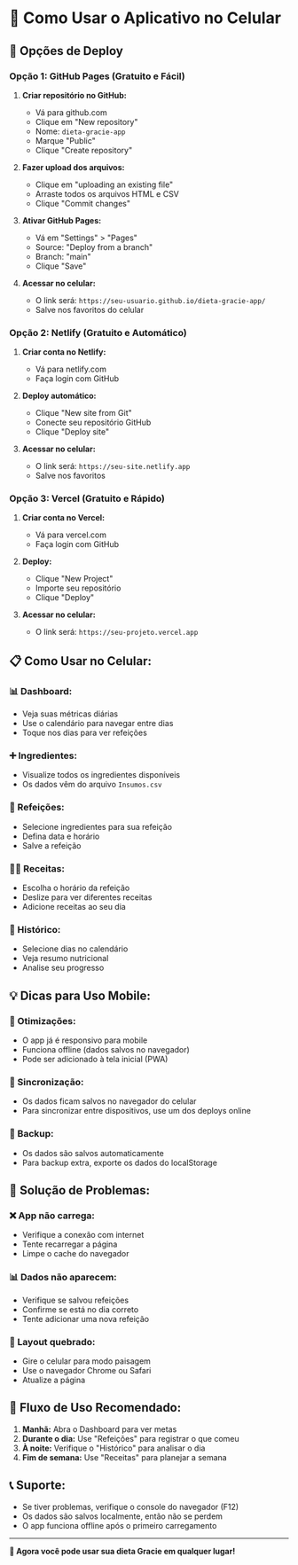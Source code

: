 # 📱 Como Usar o Aplicativo no Celular

## 🚀 Opções de Deploy

### **Opção 1: GitHub Pages (Gratuito e Fácil)**

1. **Criar repositório no GitHub:**
   - Vá para github.com
   - Clique em "New repository"
   - Nome: `dieta-gracie-app`
   - Marque "Public"
   - Clique "Create repository"

2. **Fazer upload dos arquivos:**
   - Clique em "uploading an existing file"
   - Arraste todos os arquivos HTML e CSV
   - Clique "Commit changes"

3. **Ativar GitHub Pages:**
   - Vá em "Settings" > "Pages"
   - Source: "Deploy from a branch"
   - Branch: "main"
   - Clique "Save"

4. **Acessar no celular:**
   - O link será: `https://seu-usuario.github.io/dieta-gracie-app/`
   - Salve nos favoritos do celular

### **Opção 2: Netlify (Gratuito e Automático)**

1. **Criar conta no Netlify:**
   - Vá para netlify.com
   - Faça login com GitHub

2. **Deploy automático:**
   - Clique "New site from Git"
   - Conecte seu repositório GitHub
   - Clique "Deploy site"

3. **Acessar no celular:**
   - O link será: `https://seu-site.netlify.app`
   - Salve nos favoritos

### **Opção 3: Vercel (Gratuito e Rápido)**

1. **Criar conta no Vercel:**
   - Vá para vercel.com
   - Faça login com GitHub

2. **Deploy:**
   - Clique "New Project"
   - Importe seu repositório
   - Clique "Deploy"

3. **Acessar no celular:**
   - O link será: `https://seu-projeto.vercel.app`

## 📋 **Como Usar no Celular:**

### **📊 Dashboard:**
- Veja suas métricas diárias
- Use o calendário para navegar entre dias
- Toque nos dias para ver refeições

### **➕ Ingredientes:**
- Visualize todos os ingredientes disponíveis
- Os dados vêm do arquivo `Insumos.csv`

### **🎯 Refeições:**
- Selecione ingredientes para sua refeição
- Defina data e horário
- Salve a refeição

### **👨‍🍳 Receitas:**
- Escolha o horário da refeição
- Deslize para ver diferentes receitas
- Adicione receitas ao seu dia

### **📅 Histórico:**
- Selecione dias no calendário
- Veja resumo nutricional
- Analise seu progresso

## 💡 **Dicas para Uso Mobile:**

### **📱 Otimizações:**
- O app já é responsivo para mobile
- Funciona offline (dados salvos no navegador)
- Pode ser adicionado à tela inicial (PWA)

### **🔄 Sincronização:**
- Os dados ficam salvos no navegador do celular
- Para sincronizar entre dispositivos, use um dos deploys online

### **💾 Backup:**
- Os dados são salvos automaticamente
- Para backup extra, exporte os dados do localStorage

## 🔧 **Solução de Problemas:**

### **❌ App não carrega:**
- Verifique a conexão com internet
- Tente recarregar a página
- Limpe o cache do navegador

### **📊 Dados não aparecem:**
- Verifique se salvou refeições
- Confirme se está no dia correto
- Tente adicionar uma nova refeição

### **📱 Layout quebrado:**
- Gire o celular para modo paisagem
- Use o navegador Chrome ou Safari
- Atualize a página

## 🎯 **Fluxo de Uso Recomendado:**

1. **Manhã:** Abra o Dashboard para ver metas
2. **Durante o dia:** Use "Refeições" para registrar o que comeu
3. **À noite:** Verifique o "Histórico" para analisar o dia
4. **Fim de semana:** Use "Receitas" para planejar a semana

## 📞 **Suporte:**
- Se tiver problemas, verifique o console do navegador (F12)
- Os dados são salvos localmente, então não se perdem
- O app funciona offline após o primeiro carregamento

---
**🎉 Agora você pode usar sua dieta Gracie em qualquer lugar!**
